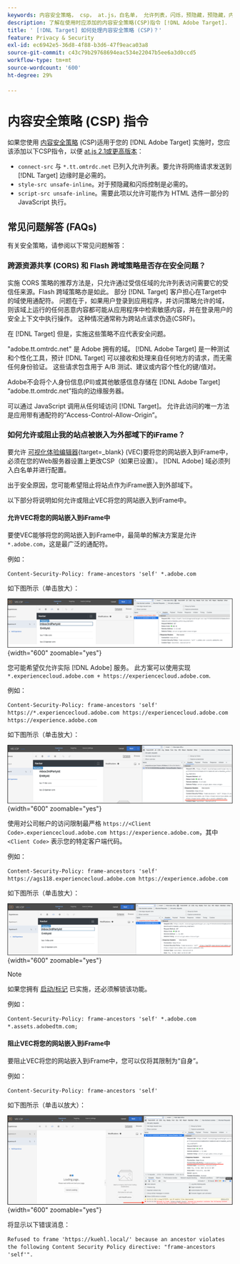 ```yaml
---
keywords: 内容安全策略， csp， at.js，白名单， 允许列表，闪烁，预隐藏，预隐藏，内容安全策略， iFrame， iframe
description: 了解在使用时应添加的内容安全策略(CSP)指令 [!DNL Adobe Target].
title: ' [!DNL Target] 如何处理内容安全策略 (CSP)？'
feature: Privacy & Security
exl-id: ec6942e5-36d8-4f88-b3d6-47f9eaca03a8
source-git-commit: c43c79b29768694eac534e22047b5ee6a3d0ccd5
workflow-type: tm+mt
source-wordcount: '600'
ht-degree: 29%

---
```


# 内容安全策略 (CSP) 指令

如果您使用 [内容安全策略](https://zh.wikipedia.org/wiki/Content_Security_Policy) (CSP)适用于您的 [!DNL Adobe Target] 实施时，您应该添加以下CSP指令，以便 [at.js 2.1或更高版本](../../implement/client-side/atjs/target-atjs-versions.md)：

* `connect-src` 与 `*.tt.omtrdc.net` 已列入允许列表。要允许将网络请求发送到 [!DNL Target] 边缘时是必需的。
* `style-src unsafe-inline`。对于预隐藏和闪烁控制是必需的。
* `script-src unsafe-inline`。需要此项以允许可能作为 HTML 选件一部分的 JavaScript 执行。

## 常见问题解答 (FAQs)

有关安全策略，请参阅以下常见问题解答：

### 跨源资源共享 (CORS) 和 Flash 跨域策略是否存在安全问题？

实施 CORS 策略的推荐方法是，只允许通过受信任域的允许列表访问需要它的受信任来源。Flash 跨域策略亦是如此。 部分 [!DNL Target] 客户担心在Target中的域使用通配符。 问题在于，如果用户登录到应用程序，并访问策略允许的域，则该域上运行的任何恶意内容都可能从应用程序中检索敏感内容，并在登录用户的安全上下文中执行操作。 这种情况通常称为跨站点请求伪造(CSRF)。

在 [!DNL Target] 但是，实施这些策略不应代表安全问题。

&quot;adobe.tt.omtrdc.net&quot; 是 Adobe 拥有的域。 [!DNL Adobe Target] 是一种测试和个性化工具，预计 [!DNL Target] 可以接收和处理来自任何地方的请求，而无需任何身份验证。 这些请求包含用于 A/B 测试、建议或内容个性化的键/值对。

Adobe不会将个人身份信息(PII)或其他敏感信息存储在 [!DNL Adobe Target] “adobe.tt.omtrdc.net”指向的边缘服务器。

可以通过 JavaScript 调用从任何域访问 [!DNL Target]。 允许此访问的唯一方法是应用带有通配符的“Access-Control-Allow-Origin”。

### 如何允许或阻止我的站点被嵌入为外部域下的iFrame？

要允许 [可视化体验编辑器](https://experienceleague.adobe.com/docs/target/using/experiences/vec/visual-experience-composer.html){target=_blank} (VEC)要将您的网站嵌入到iFrame中，必须在您的Web服务器设置上更改CSP（如果已设置）。 [!DNL Adobe] 域必须列入白名单并进行配置。

出于安全原因，您可能希望阻止将站点作为iFrame嵌入到外部域下。

以下部分将说明如何允许或阻止VEC将您的网站嵌入到iFrame中。

#### 允许VEC将您的网站嵌入到iFrame中

要使VEC能够将您的网站嵌入到iFrame中，最简单的解决方案是允许 `*.adobe.com`，这是最广泛的通配符。

例如：

`Content-Security-Policy: frame-ancestors 'self' *.adobe.com`

如下图所示（单击放大）：


![带有最广泛通配符的CSP](/help/dev/before-implement/privacy/assets/csp-adobe.png){width="600" zoomable="yes"}

您可能希望仅允许实际 [!DNL Adobe] 服务。 此方案可以使用实现 `*.experiencecloud.adobe.com + https://experiencecloud.adobe.com`.

例如：

`Content-Security-Policy: frame-ancestors 'self' https://*.experiencecloud.adobe.com https://experiencecloud.adobe.com https://experience.adobe.com`

如下图所示（单击放大）：

![具有ExperienceCloud范围的CSP](/help/dev/before-implement/privacy/assets/csp-experiencecloud.png){width="600" zoomable="yes"}

使用对公司帐户的访问限制最严格 `https://<Client Code>.experiencecloud.adobe.com https://experience.adobe.com`，其中 `<Client Code>` 表示您的特定客户端代码。

例如：

`Content-Security-Policy: frame-ancestors 'self'  https://ags118.experiencecloud.adobe.com https://experience.adobe.com`

如下图所示（单击放大）：

![限定了客户端代码范围的CSP](/help/dev/before-implement/privacy/assets/csp-clientcode.png){width="600" zoomable="yes"}

>[!NOTE]
>
>如果您拥有 [启动/标记](/help/dev/implement/client-side/atjs/how-to-deployatjs/implement-target-using-adobe-launch.md) 已实施，还必须解锁该功能。
>
>例如：
>
> `Content-Security-Policy: frame-ancestors 'self' *.adobe.com *.assets.adobedtm.com;`

#### 阻止VEC将您的网站嵌入到iFrame中

要阻止VEC将您的网站嵌入到iFrame中，您可以仅将其限制为“自身”。

例如：

`Content-Security-Policy: frame-ancestors 'self'`

如下图所示（单击以放大）：

![CSP错误](/help/dev/before-implement/privacy/assets/csp-error.png){width="600" zoomable="yes"}

将显示以下错误消息：

`Refused to frame 'https://kuehl.local/' because an ancestor violates the following Content Security Policy directive: "frame-ancestors 'self'".`

